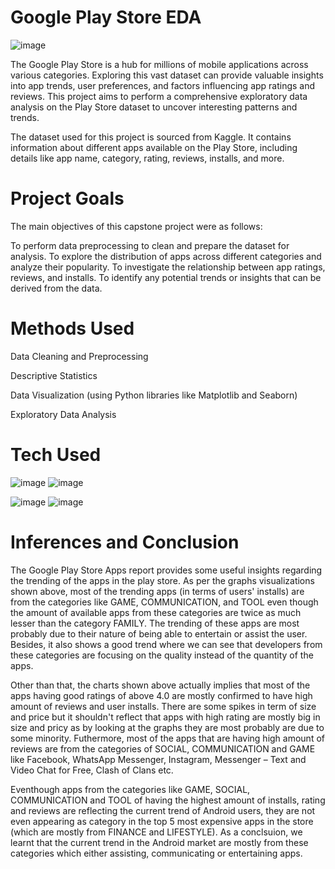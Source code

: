 # Google Play Store EDA



![image](https://github.com/user-attachments/assets/fb4cb3db-75c6-44d7-bc7c-21d8517804ed)





The Google Play Store is a hub for millions of mobile applications across various categories. Exploring this vast dataset can provide valuable insights into app trends, user preferences, and factors influencing app ratings and reviews. This project aims to perform a comprehensive exploratory data analysis on the Play Store dataset to uncover interesting patterns and trends.

The dataset used for this project is sourced from Kaggle. 
It contains information about different apps available on the Play Store, including details like app name, category, rating, reviews, installs, and more.


# Project Goals 

The main objectives of this capstone project were as follows:

To perform data preprocessing to clean and prepare the dataset for analysis.
To explore the distribution of apps across different categories and analyze their popularity.
To investigate the relationship between app ratings, reviews, and installs.
To identify any potential trends or insights that can be derived from the data.


# Methods Used

Data Cleaning and Preprocessing

Descriptive Statistics

Data Visualization (using Python libraries like Matplotlib and Seaborn)

Exploratory Data Analysis

# Tech Used


![image](https://github.com/user-attachments/assets/fc1b3402-30d2-412c-9d27-2786b55686e3)     ![image](https://github.com/user-attachments/assets/89c57b57-92ee-49cf-ae92-3213e25dbd32)

![image](https://github.com/user-attachments/assets/95bc5577-1ec6-404d-a60b-3af839c25289)     ![image](https://github.com/user-attachments/assets/2f3eed65-b7b6-493e-8084-3bb3cf2e0eb1)



# Inferences and Conclusion

The Google Play Store Apps report provides some useful insights regarding the trending of the apps in the play store. As per the graphs visualizations shown above, most of the trending apps (in terms of users' installs) are from the categories like GAME, COMMUNICATION, and TOOL even though the amount of available apps from these categories are twice as much lesser than the category FAMILY. The trending of these apps are most probably due to their nature of being able to entertain or assist the user. Besides, it also shows a good trend where we can see that developers from these categories are focusing on the quality instead of the quantity of the apps.

Other than that, the charts shown above actually implies that most of the apps having good ratings of above 4.0 are mostly confirmed to have high amount of reviews and user installs. There are some spikes in term of size and price but it shouldn't reflect that apps with high rating are mostly big in size and pricy as by looking at the graphs they are most probably are due to some minority. Futhermore, most of the apps that are having high amount of reviews are from the categories of SOCIAL, COMMUNICATION and GAME like Facebook, WhatsApp Messenger, Instagram, Messenger – Text and Video Chat for Free, Clash of Clans etc.

Eventhough apps from the categories like GAME, SOCIAL, COMMUNICATION and TOOL of having the highest amount of installs, rating and reviews are reflecting the current trend of Android users, they are not even appearing as category in the top 5 most expensive apps in the store (which are mostly from FINANCE and LIFESTYLE). As a conclsuion, we learnt that the current trend in the Android market are mostly from these categories which either assisting, communicating or entertaining apps.


